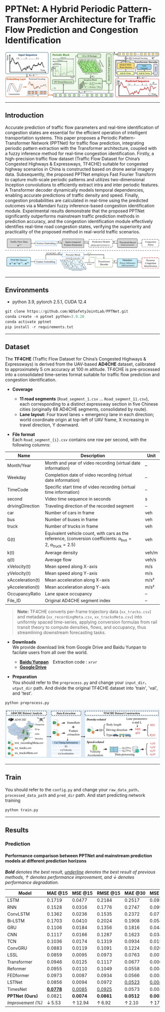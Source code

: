 # PPTNet: A Hybrid Periodic Pattern-Transformer Architecture for Traffic Flow Prediction and Congestion Identification

<p align="center">
  <img src="assets/PPTNet.png" alt="PPTNet" />
</p>

---

## Introduction
Accurate prediction of traffic flow parameters and real-time identification of congestion states are essential for the efficient operation of intelligent transportation systems. This paper proposes a Periodic Pattern-Transformer Network (PPTNet) for traffic flow prediction, integrating periodic pattern extraction with the Transformer architecture, coupled with a fuzzy inference method for real-time congestion identification. Firstly, a high-precision traffic flow dataset (Traffic Flow Dataset for China’s Congested Highways \& Expressways, TF4CHE) suitable for congested highway scenarios in China is constructed based on drone aerial imagery data. Subsequently, the proposed PPTNet employs Fast Fourier Transform to capture multi-scale periodic patterns and utilizes two-dimensional Inception convolutions to efficiently extract intra and inter periodic features. A Transformer decoder dynamically models temporal dependencies, enabling accurate predictions of traffic density and speed. Finally, congestion probabilities are calculated in real-time using the predicted outcomes via a Mamdani fuzzy inference-based congestion identification module. Experimental results demonstrate that the proposed PPTNet significantly outperforms mainstream traffic prediction methods in prediction accuracy, and the congestion identification module effectively identifies real-time road congestion states, verifying the superiority and practicality of the proposed method in real-world traffic scenarios.

<p align="center">
  <img src="assets/pipline compare.png" alt="pipline" />
</p>

---

## Environments

- python 3.9, pytorch 2.5.1,  CUDA 12.4

```python
git clone https://github.com/ADSafetyJointLab/PPTNet.git
conda create -n pptnet python=3.9.20
conda activate pptnet
pip install -r requirements.txt
```
---
## Dataset
The **TF4CHE** (Traffic Flow Dataset for China’s Congested Highways & Expressways) is derived from the UAV-based **AD4CHE** dataset, calibrated to approximately 5 cm accuracy at 100 m altitude. TF4CHE is pre-processed into a consolidated time-series format suitable for traffic flow prediction and congestion identification.

- **Coverage**  
  - **11 road segments** (`Road_segment_1.csv` … `Road_segment_11.csv`), each corresponding to a distinct expressway section in five Chinese cities (originally 68 AD4CHE segments, consolidated by route).  
  - **Lane layout:** Four travel lanes + emergency lane in each direction; world coordinate origin at top-left of UAV frame, X increasing in travel direction, Y downward.

- **File format**  
  Each `Road_segment_{i}.csv` contains one row per second, with the following columns:

| Name               | Description                                                                               | Unit      |
|--------------------|-------------------------------------------------------------------------------------------|-----------|
| Month/Year         | Month and year of video recording (virtual date information)                              | –         |
| Weekday            | Completion date of video recording (virtual date information)                             | –         |
| TimeCode           | Specific start time of video recording (virtual time information)                         | –         |
| second             | Video time sequence in seconds                                                            | s         |
| drivingDirection   | Traveling direction of the recorded segment                                               | –         |
| car                | Number of cars in frame                                                                   | veh       |
| bus                | Number of buses in frame                                                                  | veh       |
| truck              | Number of trucks in frame                                                                 | veh       |
| G(t)               | Equivalent vehicle count, with cars as the reference, (conversion coefficients: $\alpha_{\text{bus}} = 2,\ \alpha_{\text{truck}} = 2.5$)     | veh       |
| k(t)               | Average density                                                                            | veh/m     |
| q(t)               | Average flow                                                                               | veh/s     |
| xVelocity(t)       | Mean speed along X-axis                                                                    | m/s       |
| yVelocity(t)       | Mean speed along Y-axis                                                                    | m/s       |
| xAcceleration(t)   | Mean acceleration along X-axis                                                             | m/s²      |
| yAcceleration(t)   | Mean acceleration along Y-axis                                                             | m/s²      |
| OccupancyRatio     | Lane space occupancy                                                                       | –         |
| File_ID            | Original AD4CHE segment index                                                              | –         |


> **Note:** TF4CHE converts per-frame trajectory data (`xx_tracks.csv`) and metadata (`xx_recordingMeta.csv`, `xx_tracksMeta.csv`) into uniformly spaced time-series, applying conversion formulas from rail transit theory to compute densities, flows, and occupancy, thus streamlining downstream forecasting tasks.


- **Downloads**  
  We provide download link from Google Drive and Baidu Yunpan to facilate users from all over the world.
  - **[Baidu Yunpan](https://pan.baidu.com/s/170RxFKCbPo0PCzDMVRyFNw?pwd=xrvr)**&emsp;Extraction code&nbsp;:&nbsp;`xrvr`
  - **[Google Drive](https://drive.google.com/file/d/1ez4AZ3MwptR3wzw0nWTzKQ0iYbprS7n-/view?usp=sharing)**
 
- **Preparation**  
  You should refer to the `preprocess.py` and change your `input_dir`、`utput_dir` path. And divide the original TF4CHE dataset into 'train', 'val', and 'test'.
```python
python preprocess.py
```

<p align="center">
  <img src="assets/TF4CHE construction.png" alt="TF4CHE" />
</p>

---

## Train

You should refer to the `config.py` and change your `raw_data_path`、 `processed_data_path` and `pred_dir` path. And start predicting network training

```python
python train.py
```
---
## Results

### Prediction
#### Performance comparison between PPTNet and mainstream prediction models at different prediction horizons  

*<strong>Bold</strong> denotes the best result, <u>underline</u> denotes the best result of previous methods, &uarr; denotes performance improvement, and &darr; denotes performance degradation.*

| Model | MAE&nbsp;@15 | MSE&nbsp;@15 | RMSE&nbsp;@15 | MAE&nbsp;@30 | MSE&nbsp;@30 | RMSE&nbsp;@30 | MAE&nbsp;@45 | MSE&nbsp;@45 | RMSE&nbsp;@45 |
|-------|-------------|-------------|--------------|-------------|-------------|--------------|-------------|-------------|--------------|
| LSTM | 0.1719 | 0.0477 | 0.2184 | 0.2517 | 0.0954 | 0.3088 | 0.2911 | 0.1179 | 0.3433 |
| RNN | 0.1528 | 0.0316 | 0.1776 | 0.2747 | 0.0997 | 0.3157 | 0.2993 | 0.1201 | 0.3465 |
| ConvLSTM | 0.1362 | 0.0236 | 0.1535 | 0.2372 | 0.0772 | 0.2779 | 0.2747 | 0.1010 | 0.3179 |
| Bi‑LSTM | 0.1703 | 0.0410 | 0.2024 | 0.1908 | 0.0544 | 0.2331 | 0.2425 | 0.0929 | 0.3084 |
| GRU | 0.1106 | 0.0184 | 0.1356 | 0.1816 | 0.0442 | 0.2102 | 0.2060 | 0.0606 | 0.2462 |
| CNN | 0.1117 | 0.0166 | 0.1287 | 0.1623 | 0.0345 | 0.1857 | 0.1666 | 0.0358 | 0.1891 |
| TCN | 0.1036 | 0.0174 | 0.1319 | 0.0934 | 0.0151 | 0.1230 | 0.1547 | 0.0374 | 0.1934 |
| ConvGRU | 0.0883 | 0.0119 | 0.1091 | 0.1224 | 0.0202 | 0.1420 | 0.1061 | 0.0167 | 0.1291 |
| LSSL | 0.0859 | 0.0095 | 0.0973 | 0.0763 | 0.0078 | 0.0882 | 0.1333 | 0.0237 | 0.1539 |
| Transformer | 0.0946 | 0.0125 | 0.1117 | 0.0677 | 0.0069 | 0.0828 | 0.1379 | 0.0296 | 0.1721 |
| Reformer | 0.0955 | 0.0110 | 0.1049 | 0.0558 | 0.0044 | 0.0664 | 0.0711 | 0.0073 | 0.0854 |
| FEDformer | 0.0973 | 0.0087 | 0.0934 | 0.0566 | 0.0048 | 0.0693 | 0.0670 | 0.0065 | 0.0809 |
| LSTNet | 0.0856 | 0.0094 | 0.0972 | <ins>0.0523</ins> | <ins>0.0040</ins> | <ins>0.0633</ins> | 0.0645 | 0.0059 | 0.0768 |
| TimesNet | **<ins>0.0778</u>** | <ins>0.0085</ins> | <ins>0.0925</ins> | 0.0573 | 0.0048 | 0.0690 | **<ins>0.0615</ins>** | <ins>0.0056</ins> | <ins>0.0746</ins> |
| **PPTNet&nbsp;(Ours)** | 0.0821 | **0.0074** | **0.0861** | **0.0512** | **0.0033** | **0.0574** | 0.0660 | **0.0050** | **0.0709** |
| *Improvement&nbsp;(%)* | &darr; 5.53 | &uarr; 12.94 | &uarr; 6.92 | &uarr; 2.10 | &uarr; 17.50 | &uarr; 9.32 | &darr; 7.32 | &uarr; 10.71 | &uarr; 4.96 |







